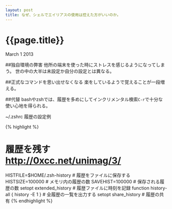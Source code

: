 ```yaml
---
layout: post
title: なぜ、シェルでエイリアスの使用は控えた方がいいのか。
---
```


# {{page.title}}

<span class="meta">March 1 2013</span>

##独自環境の弊害
他所の端末を使った時にストレスを感じるようになってしまう。
世の中の大半は未設定か自分の設定とは異なる。

##正式なコマンドを思い出せなくなる
楽をしているようで覚えることが一段増える。

##代替
bashやzshでは、履歴を多めにしてインクリメンタル検索`C-r`で十分な使い心地を得られる。

~/.zshrc 履歴の設定例

{% highlight %}
# 履歴を残す http://0xcc.net/unimag/3/
HISTFILE=$HOME/.zsh-history           # 履歴をファイルに保存する
HISTSIZE=100000                       # メモリ内の履歴の数
SAVEHIST=100000                       # 保存される履歴の数
setopt extended_history               # 履歴ファイルに時刻を記録
function history-all { history -E 1 } # 全履歴の一覧を出力する
setopt share_history                  # 履歴の共有
{% endhighlight %}
